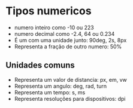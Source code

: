 # Tipos numericos

* <integer>            numero inteiro como -10 ou 223
* <number>             numero decimal como -2.4, 64 ou 0.234
* <dimension>          É um <number> com uma unidade junto: 90deg, 2s, 8px
* <percentagem>        Representa a fração de outro numero: 50%


## Unidades comuns

* <length>             Representa um valor de distancia: px, em, vw
* <angle>              Representa um angulo: deg, rad, turn
* <time>               Representa um tempo: s, ms
* <resolution>         Representa resoluções para dispositivos: dpi